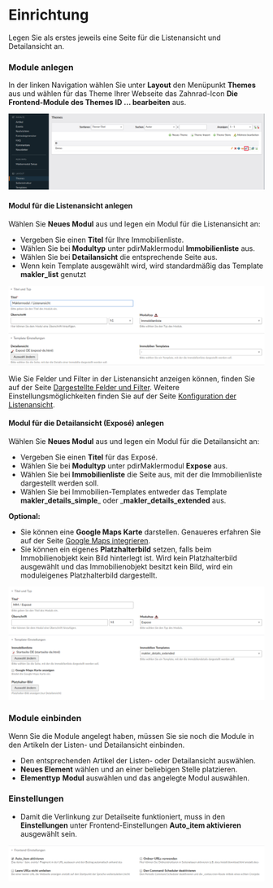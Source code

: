 # Einrichtung

Legen Sie als erstes jeweils eine Seite für die Listenansicht und Detailansicht an.

### Module anlegen

In der linken Navigation wählen Sie unter **Layout** den Menüpunkt **Themes** aus und wählen für das Theme Ihrer Webseite das Zahnrad-Icon **Die Frontend-Module des Themes ID … bearbeiten** aus.

![](../_images/maklermodul/einrichtung/contao4_themes_module_auswahl.png)

#### Modul für die Listenansicht anlegen

Wählen Sie **Neues Modul** aus und legen ein Modul für die Listenansicht an:

* Vergeben Sie einen **Titel** für Ihre Immobilienliste.
* Wählen Sie bei **Modultyp** unter pdirMaklermodul **Immobilienliste** aus.
* Wählen Sie bei **Detailansicht** die entsprechende Seite aus.
* Wenn kein Template ausgewählt wird, wird standardmäßig das Template **makler\_list** genutzt

![](../_images/maklermodul/einrichtung/contao4_modul_listenansicht_anlegen.png)

Wie Sie Felder und Filter in der Listenansicht anzeigen können, finden Sie auf der Seite [Dargestellte Felder und Filter](/konfiguration.md). Weitere Einstellungsmöglichkeiten finden Sie auf der Seite [Konfiguration der Listenansicht](/sortiermoglichkeiten.md).

#### Modul für die Detailansicht \(Exposé\) anlegen

Wählen Sie **Neues Modul** aus und legen ein Modul für die Detailansicht an:

* Vergeben Sie einen **Titel** für das Exposé.
* Wählen Sie bei **Modultyp** unter pdirMaklermodul **Expose** aus.
* Wählen Sie bei **Immobilienliste** die Seite aus, mit der die Immobilienliste dargestellt werden soll.
* Wählen Sie bei Immobilien-Templates entweder das Template **makler\_details\_simple**_ oder _**makler\_details\_extended** aus.

**Optional:**

* Sie können eine **Google Maps Karte** darstellen. Genaueres erfahren Sie auf der Seite [Google Maps integrieren](/google_maps_integrieren.md).
* Sie können ein eigenes **Platzhalterbild** setzen, falls beim Immobilienobjekt kein Bild hinterlegt ist. Wird kein Platzhalterbild ausgewählt und das Immobilienobjekt besitzt kein Bild, wird ein moduleigenes Platzhalterbild dargestellt.

![](../_images/maklermodul/einrichtung/contao4_modul_detailansicht_anlegen.png)

### Module einbinden

Wenn Sie die Module angelegt haben, müssen Sie sie noch die Module in den Artikeln der Listen- und Detailansicht einbinden.

* Den entsprechenden Artikel der Listen- oder Detailansicht auswählen.
* **Neues Element** wählen und an einer beliebigen Stelle platzieren.
* **Elementtyp** **Modul** auswählen und das angelegte Modul auswählen.

### Einstellungen

* Damit die Verlinkung zur Detailseite funktioniert, muss in den **Einstellungen** unter Frontend-Einstellungen **Auto\_item aktivieren** ausgewählt sein.

![](../_images/maklermodul/einrichtung/auto_item_aktivieren.png)



